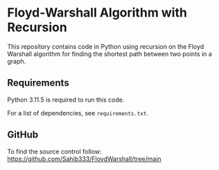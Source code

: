 # Floyd-Warshall Algorithm with Recursion

This repository contains code in Python using recursion on the Floyd Warshall algorithm for finding the shortest path between two points in a graph.

## Requirements

Python 3.11.5 is required to run this code.

For a list of dependencies, see `requirements.txt`.

## GitHub

To find the source control follow:
https://github.com/Sahib333/FloydWarshall/tree/main 